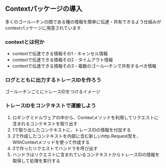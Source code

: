 ## Contextパッケージの導入
多くのゴール―チンの間である種の情報を簡単に伝達・共有できるよう仕組みがcontextパッケージに用意されています. 

### contextとは何か
- contextで伝達できる情報その1 - キャンセル情報
- contextで伝達できる情報その2 - タイムアウト情報
- contextで伝達できる情報その3 - 複数のゴール―チンで共有するべき情報

### ログとともに出力するトレースIDを作ろう
ゴール―チンごとにトレースIDをつけるイメージ

### トレースIDをコンテキストで運搬しよう
1. ロギングミドルウェアの中から、Contextメソッドを利用してリクエストに含まれるコンテキストを取り出す
2. 1で取り出したコンテキストに、トレースIDの情報を付加する
3. 2で作成したコンテキストを内部に含む新しいhttp.Request型を、WithContextメソッドを使って作成する
4. 3で作ったリクエストでハンドラを呼び出す
5. ハンドラはリクエストに含まれているコンテキストからトレースIDの情報を取得して処理を実行する